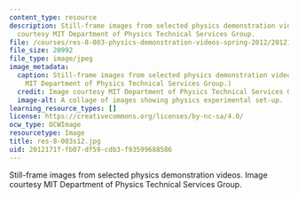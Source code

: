 ```yaml
---
content_type: resource
description: Still-frame images from selected physics demonstration videos. Image
  courtesy MIT Department of Physics Technical Services Group.
file: /courses/res-8-003-physics-demonstration-videos-spring-2012/2012171ffb07df59cdb3f93599688586_res-8-003s12.jpg
file_size: 20992
file_type: image/jpeg
image_metadata:
  caption: Still-frame images from selected physics demonstration videos. (Image courtesy
    MIT Department of Physics Technical Services Group.)
  credit: Image courtesy MIT Department of Physics Technical Services Group.
  image-alt: A collage of images showing physics experimental set-up.
learning_resource_types: []
license: https://creativecommons.org/licenses/by-nc-sa/4.0/
ocw_type: OCWImage
resourcetype: Image
title: res-8-003s12.jpg
uid: 2012171f-fb07-df59-cdb3-f93599688586
---
```

Still-frame images from selected physics demonstration videos. Image courtesy MIT Department of Physics Technical Services Group.